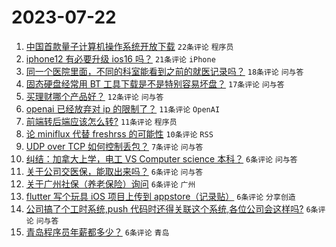 # 2023-07-22

1. [中国首款量子计算机操作系统开放下载](https://www.v2ex.com/t/958759) `22条评论` `程序员`
1. [iphone12 有必要升级 ios16 吗？](https://www.v2ex.com/t/958744) `21条评论` `iPhone`
1. [同一个医院里面，不同的科室能看到之前的就医记录吗？](https://www.v2ex.com/t/958752) `18条评论` `问与答`
1. [固态硬盘经常用 BT 工具下载是不是特别容易坏盘？](https://www.v2ex.com/t/958739) `17条评论` `问与答`
1. [买理财哪个产品好？](https://www.v2ex.com/t/958740) `12条评论` `问与答`
1. [openai 已经放弃对 ip 的限制了？](https://www.v2ex.com/t/958763) `11条评论` `OpenAI`
1. [前端转后端应该怎么转?](https://www.v2ex.com/t/958745) `11条评论` `程序员`
1. [论 miniflux 代替 freshrss 的可能性](https://www.v2ex.com/t/958756) `10条评论` `RSS`
1. [UDP over TCP 如何控制丢包？](https://www.v2ex.com/t/958773) `7条评论` `问与答`
1. [纠结：加拿大上学，电工 VS Computer science 本科？](https://www.v2ex.com/t/958789) `6条评论` `问与答`
1. [关于公司交医保，能取出来吗？](https://www.v2ex.com/t/958784) `6条评论` `问与答`
1. [关于广州社保（养老保险）询问](https://www.v2ex.com/t/958779) `6条评论` `广州`
1. [flutter 写个玩具 iOS 项目上传到 appstore（记录贴）](https://www.v2ex.com/t/958772) `6条评论` `分享创造`
1. [公司搞了个工时系统,push 代码时还得关联这个系统,各位公司会这样吗?](https://www.v2ex.com/t/958767) `6条评论` `问与答`
1. [青岛程序员年薪都多少？](https://www.v2ex.com/t/958746) `6条评论` `青岛`
